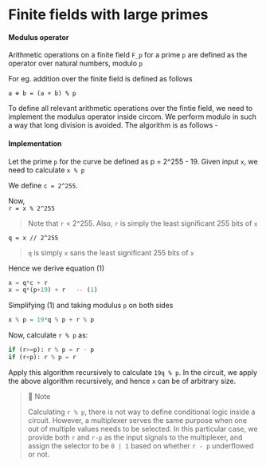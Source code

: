 # Finite fields with large primes

#### Modulus operator

Arithmetic operations on a finite field `F_p` for a prime `p` are defined as the operator over natural numbers, modulo `p`

For eg. addition over the finite field is defined as follows

`a ⊕ b = (a + b) % p`

To define all relevant arithmetic operations over the fintie field, we need to implement the modulus operator inside circom. We perform modulo in such a way that long division is avoided. The algorithm is as follows -

#### Implementation

Let the prime `p` for the curve be defined as p = 2^255 - 19. Given input `x`, we need to calculate `x % p`

We define `c = 2^255`.

Now,\
`r = x % 2^255`

> Note that `r` <  2^255. Also, `r` is simply the least significant 255 bits of `x`

`q = x // 2^255`

> `q` is simply `x` sans the least significant 255 bits of `x`

Hence we derive equation (1)

```python
x = q*c + r
x = q*(p+19) + r   -- (1)
```

Simplifying (1) and taking modulus `p` on both sides

```python
x % p = 19*q % p + r % p
```

Now, calculate `r % p` as:

```python
if (r>=p): r % p = r - p
if (r<p): r % p = r
```

Apply this algorithm recursively to calculate `19q % p`. In the circuit, we apply the above algorithm recursively, and hence `x` can be of arbitrary size.

> 📘 Note
>
> Calculating `r % p`, there is not way to define conditional logic inside a circuit. However, a multiplexer serves the same purpose when one out of multiple values needs to be selected. In this particular case, we provide both `r` and `r-p` as the input signals to the multiplexer, and assign the selector to be `0 | 1` based on whether `r - p` underflowed or not.



